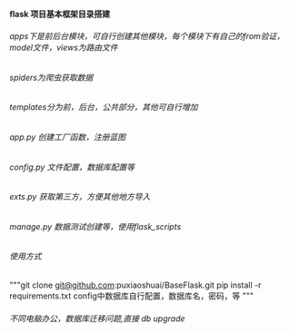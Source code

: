 #### flask 项目基本框架目录搭建
###### apps下是前后台模块，可自行创建其他模块，每个模块下有自己的from验证，model文件，views为路由文件
###### spiders为爬虫获取数据
###### templates分为前，后台，公共部分，其他可自行增加

###### app.py  创建工厂函数，注册蓝图
###### config.py 文件配置，数据库配置等
###### exts.py 获取第三方，方便其他地方导入
###### manage.py 数据测试创建等，使用flask_scripts
###### 使用方式
"""git clone git@github.com:puxiaoshuai/BaseFlask.git
pip install -r requirements.txt
config中数据库自行配置，数据库名，密码，等
"""

###### 不同电脑办公，数据库迁移问题,直接 db upgrade
